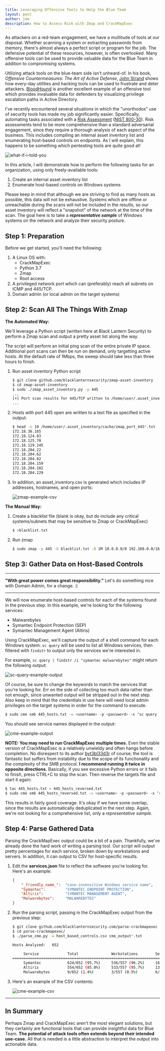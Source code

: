 ```yaml
---
title: Leveraging Offensive Tools to Help the Blue Team
layout: post
author: jem
description: How to Assess Risk with Zmap and CrackMapExec
---
```



As attackers on a red-team engagement, we have a multitude of tools at our disposal.  Whether scanning a system or extracting passwords from memory, there's almost always a perfect script or program for the job.  The defensive potential of these resources, however, is often overlooked.  Many offensive tools can be used to provide valuable data for the Blue Team in addition to compromising systems.

Utilizing attack tools on the blue-team side isn't unheard-of.  In his book, _Offensive Countermeasures: The Art of Active Defense_, [John Strand](https://twitter.com/strandjs) shows how every-day utilities and hacking tools can be used to frustrate and deter attackers.  [BloodHound](https://github.com/BloodHoundAD/BloodHound) is another excellent example of an offensive tool which provides invaluable data for defenders by visualizing privilege escalation paths in Active Directory.

I've recently encountered several situations in which the "unorthodox" use of security tools has made my job significantly easier.  Specifically, automating tasks associated with a [Risk Assessment](/cyberassessments/#risk-assessment) ([NIST 800-30](https://csrc.nist.gov/csrc/media/publications/sp/800-30/rev-1/final/documents/sp800-30-rev1-ipd.pdf)).  Risk assessments tend to be more comprehensive than a standard adversarial engagement, since they require a thorough analysis of each aspect of the business.  This includes compiling an internal asset inventory list and enumerating host-based controls on endpoints.  As I will explain, this happens to be something which pentesting tools are quite good at!


![what-if-i-told-you][what-if]

In this article, I will demonstrate how to perform the following tasks for an organization, using only freely-available tools:
1. Create an internal asset inventory list
2. Enumerate host-based controls on Windows systems


Please keep in mind that although we are striving to find as many hosts as possible, this data will not be exhaustive.  Systems which are offline or unreachable during the scans will not be included in the results, so our asset inventory will reflect a "snapshot" of the network at the time of the scan.  The goal here is to take a ___representative sample___ of Windows systems on the network and analyze their security posture.


## Step 1: Preparation

Before we get started, you'll need the following:
1. A Linux OS with:
	* CrackMapExec
	* Python 3.7
	* Zmap
	* Root access
2. A privileged network port which can (preferably) reach all subnets on ICMP and 445/TCP.
3. Domain admin (or local admin on the target systems)



## Step 2: Scan All The Things With Zmap

__The Automated Way:__

We'll leverage a Python script (written here at Black Lantern Security) to perform a Zmap scan and output a pretty asset list along the way.

The script will perform an initial ping scan of the entire private IP space.  Additional port scans can then be run on demand, only targetting active hosts.  At the default rate of 1Mbps, the sweep should take less than three hours to finish.

1. Run asset inventory Python script
	~~~bash
	$ git clone github.com/blacklanternsecurity/zmap-asset-inventory
	$ cd zmap-asset-inventory
	$ sudo ./zmap_asset_inventory.py -p 445
	...
	[+] Port scan results for 445/TCP written to /home/user/.asset_inventory/cache/zmap_port_445_2019-01-01_00-19-28.txt
	...
	~~~
2. Hosts with port 445 open are written to a text file as specified in the output:
	~~~bash
	$ head -n 10 /home/user/.asset_inventory/cache/zmap_port_445*.txt
	172.18.36.165
	172.18.124.83
	172.18.125.70
	172.18.129.245
	172.18.204.22
	172.18.204.62
	172.18.204.82
	172.18.204.159
	172.18.204.182
	172.18.204.229
	~~~
3. In addition, an asset_inventory.csv is generated which includes IP addresses, hostnames, and open ports:

	![zmap-example-csv][zmap-example-csv]


__The Manual Way:__

1. Create a blacklist file (blank is okay, but do include any critical systems/subnets that may be sensitive to Zmap or CrackMapExec)
	~~~bash
	$ >blacklist.txt
	~~~
2. Run zmap
	~~~bash
	$ sudo zmap -p 445 -b blacklist.txt -B 1M 10.0.0.0/8 192.168.0.0/16 172.16.0.0/12 | tee 445_hosts.txt
	~~~


## Step 3: Gather Data on Host-Based Controls
***
__"With great power comes great responsibility."__
Let's do something nice with Domain Admin, for a change. :)

***

We will now enumerate host-based controls for each of the systems found in the previous step.  In this example, we're looking for the following services:
* Malwarebytes
* Symantec Endpoint Protection (SEP)
* Symantec Management Agent (Altiris)

Using CrackMapExec, we'll capture the output of a shell command for each Windows system.  `sc query` will be used to list all Windows services, then filtered with `findstr` to output only the services we're interested in.

For example, `sc query | findstr /i "symantec malwarebytes"` might return the following output:

![sc-query-example-output][sc-query-example-output]

Of course, be sure to change the keywords to match the services that you're looking for.  Err on the side of collecting too much data rather than not enough, since unwanted output will be stripped out in the next step.  Also keep in mind that the credentials in use here will need local admin privileges on the target systems in order for the command to execute.

~~~bash
$ sudo cme smb 445_hosts.txt -u <username> -p <password> -x ‘sc query | findstr /i “symantec malwarebytes”’ | tee cme_output_1.txt
~~~

You should see service names displayed in the output:

![cme-example-output][cme-example-output]

__NOTE: You may need to run CrackMapExec multiple times.__
Even the stable version of CrackMapExec is a relatively unwieldy and often hangs before completion.  No disrespect to its author [byt3bl33d3r](https://twitter.com/byt3bl33d3r) of course; the tool is fantastic but suffers from instability due to the scope of its functionality and the complexity of the SMB protocol.
__I recommend running it twice in opposite directions.__  Basically, if you see excessive Python errors or it fails to finish, press CTRL+C to stop the scan.  Then reverse the targets file and start it again:

~~~bash
$ tac 445_hosts.txt > 445_hosts_reversed.txt
$ sudo cme smb 445_hosts_reversed.txt -u <username> -p <password> -x ‘sc query | findstr /i “symantec malwarebytes”’ | tee cme_output_2.txt
~~~

This results in fairly good coverage.  It's okay if we have some overlap, since the results are automatically deduplicated in the next step.  Again, we're not looking for a comprehensive list, only a _representative sample_.


## Step 4: Parse Gathered Data

Parsing the CrackMapExec output could be a bit of a pain.  Thankfully, we've already done the hard work of writing a parsing tool.  Our script will output pretty percentages for each service, broken down by workstations and servers.  In addition, it can output to CSV for host-specific results.

1. Edit the __services.json__ file to reflect the software you're looking for.  Here's an example:
	~~~json
	{
	    "_friendly_name_":  "case-insensitive Windows service name",
	    "Symantec":         "SYMANTEC ENDPOINT PROTECTION",
	    "Altiris":          "SYMANTEC MANAGEMENT AGENT",
	    "Malwarebytes":     "MALWAREBYTES"
	}
	~~~

2. Run the parsing script, passing in the CrackMapExec output from the previous step:
	~~~bash
	$ git clone github.com/blacklanternsecurity.com/parse-crackmapexec
	$ cd parse-crackmapexec/
	$ ./parse_cme.py -w host_based_controls.csv cme_output*.txt

	Hosts Analyzed:   652

	     Service             Total               Workstations        Servers             Undetermined        
	=========================================================================================================
	     Symantec            624/652 (95.7%)     536/557 (96.2%)     16/19 (84.2%)       72/76 (94.7%)
	     Altiris             554/652 (85.0%)     533/557 (95.7%)     13/19 (68.4%)       8/76 (10.5%)
	     Malwarebytes        9/652 (1.4%)        3/557 (0.5%)        6/19 (31.6%)        0/76 (0.0%)
	~~~

3. Here's an example of the CSV contents:
	
	![cme-example-csv][cme-example-csv]

***
## In Summary

Perhaps Zmap and CrackMapExec aren't the most elegant solutions, but they certainly are functional tools that can provide insightful data for Blue Team.  __The potential of attack tools often extends beyond their intended use-case.__  All that is needed is a little abstraction to interpret the output into actionable data.


[what-if]: https://i.imgur.com/3hZac4L.jpg "CrackMapExec is for Sysadmins?"
[sc-query-example-output]: https://i.imgur.com/WOVmadW.png "Example output from sc query"
[zmap-example-csv]: https://i.imgur.com/KfsTsDw.png "Example CSV Output from Zmap"
[cme-example-output]: https://i.imgur.com/e9VRUT8.png "Example Output from CrackMapExec"
[cme-example-csv]: https://i.imgur.com/cWt7Zkj.png "Example CSV Output from CrackMapExec"